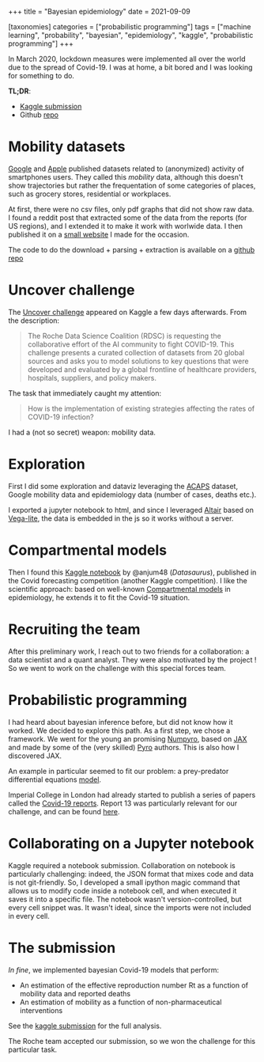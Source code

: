 +++
title = "Bayesian epidemiology"
date = 2021-09-09

[taxonomies]
categories = ["probabilistic programming"]
tags = ["machine learning", "probability", "bayesian", "epidemiology", "kaggle", "probabilistic programming"]
+++

In March 2020, lockdown measures were implemented all over the world due to the spread of Covid-19. I was at home, a bit bored and I was looking for something to do.

__TL;DR__: 
- [Kaggle submission](https://www.kaggle.com/achyrogue/impact-of-interventions-through-mobility-data)
- Github [repo](https://github.com/horaceg/uncover)

# Mobility datasets

[Google](https://www.google.com/covid19/mobility/) and [Apple](https://covid19.apple.com/mobility) published datasets related to (anonymized) activity of smartphones users. They called this _mobility_ data, although this doesn't show trajectories but rather the frequentation of some categories of places, such as grocery stores, residential or workplaces.

At first, there were no csv files, only pdf graphs that did not show raw data. I found a reddit post that extracted some of the data from the reports (for US regions), and I extended it to make it work with worlwide data. I then published it on a [small website](https://covid19-analysis.netlify.app/posts/mobility/) I made for the occasion.

The code to do the download + parsing + extraction is available on a [github repo](https://github.com/horaceg/covid19-analysis/tree/master/mobility)

# Uncover challenge

The [Uncover challenge](https://www.kaggle.com/roche-data-science-coalition/uncover) appeared on Kaggle a few days afterwards. From the description:

> The Roche Data Science Coalition (RDSC) is requesting the collaborative effort of the AI community to fight COVID-19. This challenge presents a curated collection of datasets from 20 global sources and asks you to model solutions to key questions that were developed and evaluated by a global frontline of healthcare providers, hospitals, suppliers, and policy makers. 

The task that immediately caught my attention:

> How is the implementation of existing strategies affecting the rates of COVID-19 infection?

I had a (not so secret) weapon: mobility data.

# Exploration

First I did some exploration and dataviz leveraging the [ACAPS](https://www.acaps.org/covid-19-government-measures-dataset) dataset, Google mobility data and epidemiology data (number of cases, deaths etc.).

I exported a jupyter notebook to html, and since I leveraged [Altair](https://altair-viz.github.io/) based on [Vega-lite](https://vega.github.io/vega-lite/), the data is embedded in the js so it works without a server. 

<!-- Try to interact with the plots in the [exported notebook](/measures_and_rate_explo.html). -->


# Compartmental models

Then I found this [Kaggle notebook](https://www.kaggle.com/anjum48/seir-hcd-model) by @anjum48 (_Datasaurus_), published in the Covid forecasting competition (another Kaggle competition). I like the scientific approach: based on well-known [Compartmental models](https://en.wikipedia.org/wiki/Compartmental_models_in_epidemiology#The_SEIR_model) in epidemiology, he extends it to fit the Covid-19 situation.


# Recruiting the team

After this preliminary work, I reach out to two friends for a collaboration: a data scientist and a quant analyst. They were also motivated by the project ! So we went to work on the challenge with this special forces team.

# Probabilistic programming

I had heard about bayesian inference before, but did not know how it worked. We decided to explore this path. As a first step, we chose a framework. We went for the young an promising [Numpyro](http://num.pyro.ai/en/stable/getting_started.html), based on [JAX](https://github.com/google/jax/) and made by some of the (very skilled) [Pyro](https://pyro.ai/) authors. This is also how I discovered JAX.

An example in particular seemed to fit our problem: a prey-predator differential equations [model](http://num.pyro.ai/en/stable/examples/ode.html).

Imperial College in London had already started to publish a series of papers called the [Covid-19 reports](https://www.imperial.ac.uk/mrc-global-infectious-disease-analysis/covid-19/covid-19-reports/). Report 13 was particularly relevant for our challenge, and can be found [here](https://www.imperial.ac.uk/mrc-global-infectious-disease-analysis/covid-19/report-13-europe-npi-impact/).

# Collaborating on a Jupyter notebook

Kaggle required a notebook submission. Collaboration on notebook is particularly challenging: indeed, the JSON format that mixes code and data is not git-friendly. So, I developed a small ipython magic command that allows us to modify code inside a notebook cell, and when executed it saves it into a specific file. The notebook wasn't version-controlled, but every cell snippet was. It wasn't ideal, since the imports were not included in every cell.

# The submission

_In fine_, we implemented bayesian Covid-19 models that perform:
- An estimation of the effective reproduction number Rt as a function of mobility data and reported deaths
- An estimation of mobility as a function of non-pharmaceutical interventions

See the [kaggle submission](https://www.kaggle.com/achyrogue/impact-of-interventions-through-mobility-data) for the full analysis.

The Roche team accepted our submission, so we won the challenge for this particular task.
